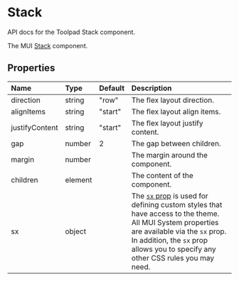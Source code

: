 <!-- This file has been auto-generated using `yarn docs:build:api`. -->

# Stack

<p class="description">API docs for the Toolpad Stack component.</p>

The MUI [Stack](https://mui.com/material-ui/react-stack/) component.

## Properties

| Name                                          | Type                                   | Default                                   | Description                                                                                                                                                                                                                                                                          |
| :-------------------------------------------- | :------------------------------------- | :---------------------------------------- | :----------------------------------------------------------------------------------------------------------------------------------------------------------------------------------------------------------------------------------------------------------------------------------- |
| <span class="prop-name">direction</span>      | <span class="prop-type">string</span>  | <span class="prop-default">"row"</span>   | The flex layout direction.                                                                                                                                                                                                                                                           |
| <span class="prop-name">alignItems</span>     | <span class="prop-type">string</span>  | <span class="prop-default">"start"</span> | The flex layout align items.                                                                                                                                                                                                                                                         |
| <span class="prop-name">justifyContent</span> | <span class="prop-type">string</span>  | <span class="prop-default">"start"</span> | The flex layout justify content.                                                                                                                                                                                                                                                     |
| <span class="prop-name">gap</span>            | <span class="prop-type">number</span>  | <span class="prop-default">2</span>       | The gap between children.                                                                                                                                                                                                                                                            |
| <span class="prop-name">margin</span>         | <span class="prop-type">number</span>  |                                           | The margin around the component.                                                                                                                                                                                                                                                     |
| <span class="prop-name">children</span>       | <span class="prop-type">element</span> |                                           | The content of the component.                                                                                                                                                                                                                                                        |
| <span class="prop-name">sx</span>             | <span class="prop-type">object</span>  |                                           | The [`sx` prop](https://mui.com/system/getting-started/the-sx-prop/) is used for defining custom styles that have access to the theme. All MUI System properties are available via the `sx` prop. In addition, the `sx` prop allows you to specify any other CSS rules you may need. |
